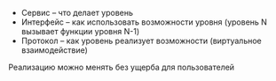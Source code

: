 - Сервис – что делает уровень
- Интерфейс – как использовать возможности уровня (уровень N вызывает функции уровня N-1)
- Протокол – как уровень реализует возможности (виртуальное взаимодействие)

Реализацию можно менять без ущерба для пользователей